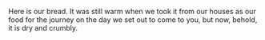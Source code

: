 Here is our bread. It was still warm when we took it from our houses as our food for the journey on the day we set out to come to you, but now, behold, it is dry and crumbly.
